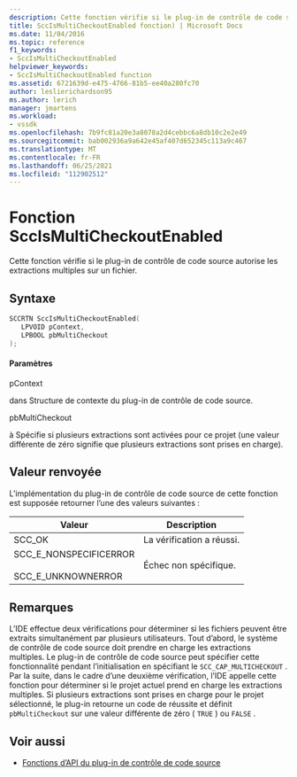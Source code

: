 ```yaml
---
description: Cette fonction vérifie si le plug-in de contrôle de code source autorise les extractions multiples sur un fichier.
title: SccIsMultiCheckoutEnabled fonction) | Microsoft Docs
ms.date: 11/04/2016
ms.topic: reference
f1_keywords:
- SccIsMultiCheckoutEnabled
helpviewer_keywords:
- SccIsMultiCheckoutEnabled function
ms.assetid: 6721639d-e475-4766-81b5-ee40a280fc70
author: leslierichardson95
ms.author: lerich
manager: jmartens
ms.workload:
- vssdk
ms.openlocfilehash: 7b9fc81a20e3a8078a2d4cebbc6a8db10c2e2e49
ms.sourcegitcommit: bab002936a9a642e45af407d652345c113a9c467
ms.translationtype: MT
ms.contentlocale: fr-FR
ms.lasthandoff: 06/25/2021
ms.locfileid: "112902512"
---
```

# <a name="sccismulticheckoutenabled-function"></a>Fonction SccIsMultiCheckoutEnabled
Cette fonction vérifie si le plug-in de contrôle de code source autorise les extractions multiples sur un fichier.

## <a name="syntax"></a>Syntaxe

```cpp
SCCRTN SccIsMultiCheckoutEnabled(
   LPVOID pContext,
   LPBOOL pbMultiCheckout
);
```

#### <a name="parameters"></a>Paramètres
 pContext

dans Structure de contexte du plug-in de contrôle de code source.

 pbMultiCheckout

à Spécifie si plusieurs extractions sont activées pour ce projet (une valeur différente de zéro signifie que plusieurs extractions sont prises en charge).

## <a name="return-value"></a>Valeur renvoyée
 L’implémentation du plug-in de contrôle de code source de cette fonction est supposée retourner l’une des valeurs suivantes :

|Valeur|Description|
|-----------|-----------------|
|SCC_OK|La vérification a réussi.|
|SCC_E_NONSPECIFICERROR<br /><br /> SCC_E_UNKNOWNERROR|Échec non spécifique.|

## <a name="remarks"></a>Remarques
 L’IDE effectue deux vérifications pour déterminer si les fichiers peuvent être extraits simultanément par plusieurs utilisateurs. Tout d’abord, le système de contrôle de code source doit prendre en charge les extractions multiples. Le plug-in de contrôle de code source peut spécifier cette fonctionnalité pendant l’initialisation en spécifiant le `SCC_CAP_MULTICHECKOUT` . Par la suite, dans le cadre d’une deuxième vérification, l’IDE appelle cette fonction pour déterminer si le projet actuel prend en charge les extractions multiples. Si plusieurs extractions sont prises en charge pour le projet sélectionné, le plug-in retourne un code de réussite et définit `pbMultiCheckout` sur une valeur différente de zéro ( `TRUE` ) ou `FALSE` .

## <a name="see-also"></a>Voir aussi
- [Fonctions d’API du plug-in de contrôle de code source](../extensibility/source-control-plug-in-api-functions.md)
